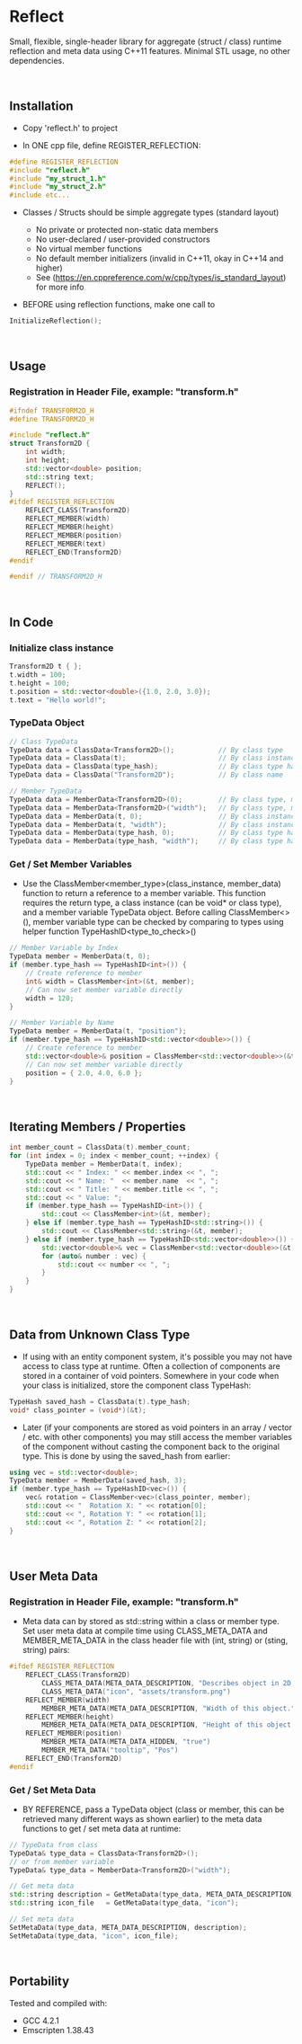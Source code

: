 # Reflect

Small, flexible, single-header library for aggregate (struct / class) runtime reflection and meta data using C++11 features. Minimal STL usage, no other dependencies.

<br />

## Installation
- Copy 'reflect.h' to project

- In ONE cpp file, define REGISTER_REFLECTION:
```cpp
#define REGISTER_REFLECTION
#include "reflect.h"
#include "my_struct_1.h"
#include "my_struct_2.h"
#include etc...
```

- Classes / Structs should be simple aggregate types (standard layout)
    - No private or protected non-static data members
    - No user-declared / user-provided constructors
    - No virtual member functions
    - No default member initializers (invalid in C++11, okay in C++14 and higher)
    - See (https://en.cppreference.com/w/cpp/types/is_standard_layout) for more info

- BEFORE using reflection functions, make one call to
```cpp
InitializeReflection();
```

<br />

## Usage
### Registration in Header File, example: "transform.h"
```cpp
#ifndef TRANSFORM2D_H
#define TRANSFORM2D_H

#include "reflect.h"
struct Transform2D {
    int width;
    int height;
    std::vector<double> position;
    std::string text;
    REFLECT();
}
#ifdef REGISTER_REFLECTION
    REFLECT_CLASS(Transform2D)
    REFLECT_MEMBER(width)
    REFLECT_MEMBER(height)
    REFLECT_MEMBER(position)
    REFLECT_MEMBER(text)
    REFLECT_END(Transform2D)
#endif

#endif // TRANSFORM2D_H
```

<br />

## In Code
### Initialize class instance
```cpp
Transform2D t { };
t.width = 100;
t.height = 100;
t.position = std::vector<double>({1.0, 2.0, 3.0});
t.text = "Hello world!";
```

### TypeData Object
```cpp
// Class TypeData
TypeData data = ClassData<Transform2D>();           // By class type
TypeData data = ClassData(t);                       // By class instance
TypeData data = ClassData(type_hash);               // By class type hash
TypeData data = ClassData("Transform2D");           // By class name

// Member TypeData
TypeData data = MemberData<Transform2D>(0);         // By class type, member index
TypeData data = MemberData<Transform2D>("width");   // By class type, member name
TypeData data = MemberData(t, 0);                   // By class instance, member index
TypeData data = MemberData(t, "width");             // By class instance, member name
TypeData data = MemberData(type_hash, 0);           // By class type hash, member index
TypeData data = MemberData(type_hash, "width");     // By class type hash, member name
```

### Get / Set Member Variables
- Use the ClassMember<member_type>(class_instance, member_data) function to return a reference to a member variable. This function requires the return type, a class instance (can be void* or class type), and a member variable TypeData object. Before calling ClassMember<>(), member variable type can be checked by comparing to types using helper function TypeHashID<type_to_check>()
```cpp
// Member Variable by Index
TypeData member = MemberData(t, 0);
if (member.type_hash == TypeHashID<int>()) {
    // Create reference to member
    int& width = ClassMember<int>(&t, member);
    // Can now set member variable directly
    width = 120;
}

// Member Variable by Name
TypeData member = MemberData(t, "position");
if (member.type_hash == TypeHashID<std::vector<double>>()) {
    // Create reference to member
    std::vector<double>& position = ClassMember<std::vector<double>>(&t, member);
    // Can now set member variable directly
    position = { 2.0, 4.0, 6.0 };
}
```

<br />

## Iterating Members / Properties
```cpp
int member_count = ClassData(t).member_count;
for (int index = 0; index < member_count; ++index) {
    TypeData member = MemberData(t, index);
    std::cout << " Index: " << member.index << ", ";
    std::cout << " Name: "  << member.name  << ", ";
    std::cout << " Title: " << member.title << ", ";
    std::cout << " Value: ";
    if (member.type_hash == TypeHashID<int>()) {
        std::cout << ClassMember<int>(&t, member);
    } else if (member.type_hash == TypeHashID<std::string>()) {
        std::cout << ClassMember<std::string>(&t, member);
    } else if (member.type_hash == TypeHashID<std::vector<double>>()) {
        std::vector<double>& vec = ClassMember<std::vector<double>>(&t, member);
        for (auto& number : vec) {
            std::cout << number << ", ";
        }
    }
}
```

<br />

## Data from Unknown Class Type
- If using with an entity component system, it's possible you may not have access to class type at runtime. Often a collection of components are stored in a container of void pointers. Somewhere in your code when your class is initialized, store the component class TypeHash:
```cpp
TypeHash saved_hash = ClassData(t).type_hash;
void* class_pointer = (void*)(&t);
```
- Later (if your components are stored as void pointers in an array / vector / etc. with other components) you may still access the member variables of the component without casting the component back to the original type. This is done by using the saved_hash from earlier:
```cpp
using vec = std::vector<double>;
TypeData member = MemberData(saved_hash, 3);
if (member.type_hash == TypeHashID<vec>()) {
    vec& rotation = ClassMember<vec>(class_pointer, member);
    std::cout << "  Rotation X: " << rotation[0];
    std::cout << ", Rotation Y: " << rotation[1];
    std::cout << ", Rotation Z: " << rotation[2];
}
```

<br />

## User Meta Data
### Registration in Header File, example: "transform.h"
- Meta data can by stored as std::string within a class or member type. Set user meta data at compile time using CLASS_META_DATA and MEMBER_META_DATA in the class header file with (int, string) or (sting, string) pairs:
```cpp
#ifdef REGISTER_REFLECTION
    REFLECT_CLASS(Transform2D)
        CLASS_META_DATA(META_DATA_DESCRIPTION, "Describes object in 2D space.")
        CLASS_META_DATA("icon", "assets/transform.png")
    REFLECT_MEMBER(width)
        MEMBER_META_DATA(META_DATA_DESCRIPTION, "Width of this object.")
    REFLECT_MEMBER(height)
        MEMBER_META_DATA(META_DATA_DESCRIPTION, "Height of this object.")
    REFLECT_MEMBER(position)
        MEMBER_META_DATA(META_DATA_HIDDEN, "true")
        MEMBER_META_DATA("tooltip", "Pos")
    REFLECT_END(Transform2D)
#endif
```

### Get / Set Meta Data
- BY REFERENCE, pass a TypeData object (class or member, this can be retrieved many different ways as shown earlier) to the meta data functions to get / set meta data at runtime:
```cpp
// TypeData from class
TypeData& type_data = ClassData<Transform2D>();
// or from member variable
TypeData& type_data = MemberData<Transform2D>("width");

// Get meta data
std::string description = GetMetaData(type_data, META_DATA_DESCRIPTION);
std::string icon_file   = GetMetaData(type_data, "icon");

// Set meta data
SetMetaData(type_data, META_DATA_DESCRIPTION, description);
SetMetaData(type_data, "icon", icon_file);
```

<br />

## Portability

Tested and compiled with:
- GCC 4.2.1
- Emscripten 1.38.43
